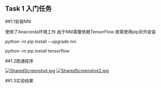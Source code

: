 ## Task 1 入门任务


##1.1安装NNI


使用了Anaconda环境工作 由于NNI需要依赖TensorFlow 故需使用pip另外安装

python -m pip install --upgrade nni

python -m pip install tensorflow


##1.2跑通程序

[![SharedScreenshot.jpg](https://photo.mxpkx.com/images/2021/01/04/SharedScreenshot.jpg)](https://photo.mxpkx.com/image/NPfh)
[![SharedScreenshot2.jpg](https://photo.mxpkx.com/images/2021/01/04/SharedScreenshot2.jpg)](https://photo.mxpkx.com/image/NLBA)


##1.3实验结果



